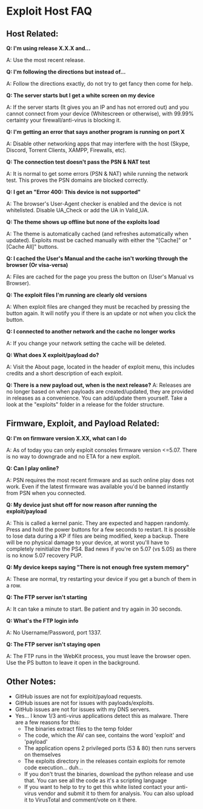 Exploit Host FAQ
====================

## Host Related:
**Q: I'm using release X.X.X and...**

A: Use the most recent release.

**Q: I'm following the directions but instead of...**

A: Follow the directions exactly, do not try to get fancy then come for help.

**Q: The server starts but I get a white screen on my device**

A: If the server starts (It gives you an IP and has not errored out) and you cannot connect from your device (Whitescreen or otherwise), with 99.99% certainty your firewall/anti-virus is blocking it.

**Q: I'm getting an error that says another program is running on port X**

A: Disable other networking apps that may interfere with the host (Skype, Discord, Torrent Clients, XAMPP, Firewalls, etc).

**Q: The connection test doesn't pass the PSN & NAT test**

A: It is normal to get some errors (PSN & NAT) while running the network test. This proves the PSN domains are blocked correctly.

**Q: I get an "Error 400: This device is not supported"**

A: The browser's User-Agent checker is enabled and the device is not whitelisted. Disable UA_Check or add the UA in Valid_UA.

**Q: The theme shows up offline but none of the exploits load**

A: The theme is automatically cached (and refreshes automatically when updated). Exploits must be cached manually with either the "[Cache]" or "[Cache All]" buttons.

**Q: I cached the User's Manual and the cache isn't working through the browser (Or visa-versa)**

A: Files are cached for the page you press the button on (User's Manual vs Browser).

**Q: The exploit files I'm running are clearly old versions**

A: When exploit files are changed they must be recached by pressing the button again. It will notify you if there is an update or not when you click the button.

**Q: I connected to another network and the cache no longer works**

A: If you change your network setting the cache will be deleted.

**Q: What does X exploit/payload do?**

A: Visit the About page, located in the header of exploit menu, this includes credits and a short description of each exploit.

**Q: There is a new payload out, when is the next release?**
A: Releases are no longer based on when payloads are created/updated, they are provided in releases as a convenience. You can add/update them yourself. Take a look at the "exploits" folder in a release for the folder structure.

## Firmware, Exploit, and Payload Related:
**Q: I'm on firmware version X.XX, what can I do**

A: As of today you can only exploit consoles firmware version <=5.07. There is no way to downgrade and no ETA for a new exploit.

**Q: Can I play online?**

A: PSN requires the most recent firmware and as such online play does not work. Even if the latest firmware was available you'd be banned instantly from PSN when you connected.

**Q: My device just shut off for now reason after running the exploit/payload**

A: This is called a kernel panic. They are expected and happen randomly. Press and hold the power buttons for a few seconds to restart. It is possible to lose data during a KP if files are being modified, keep a backup. There will be no physical damage to your device, at worst you'll have to completely reinitialize the PS4. Bad news if you're on 5.07 (vs 5.05) as there is no know 5.07 recovery PUP.

**Q: My device keeps saying "There is not enough free system memory"**

A: These are normal, try restarting your device if you get a bunch of them in a row.

**Q: The FTP server isn't starting**

A: It can take a minute to start. Be patient and try again in 30 seconds.

**Q: What's the FTP login info**

A: No Username/Password, port 1337.

**Q: The FTP server isn't staying open**

A: The FTP runs in the WebKit process, you must leave the browser open. Use the PS button to leave it open in the background.

## Other Notes:
- GitHub issues are not for exploit/payload requests.
- GitHub issues are not for issues with payloads/exploits.
- GitHub issues are not for issues with my DNS servers.
- Yes... I know 1/3 anti-virus applications detect this as malware. There are a few reasons for this:
    - The binaries extract files to the temp folder
    - The code, which the AV can see, contains the word 'exploit' and 'payload'
    - The application opens 2 privileged ports (53 & 80) then runs servers on themselves
    - The exploits directory in the releases contain exploits for remote code execution... duh...
    - If you don't trust the binaries, download the python release and use that. You can see all the code as it's a scripting language
    - If you want to help to try to get this white listed contact your anti-virus vendor and submit it to them for analysis. You can also upload it to VirusTotal and comment/vote on it there.

